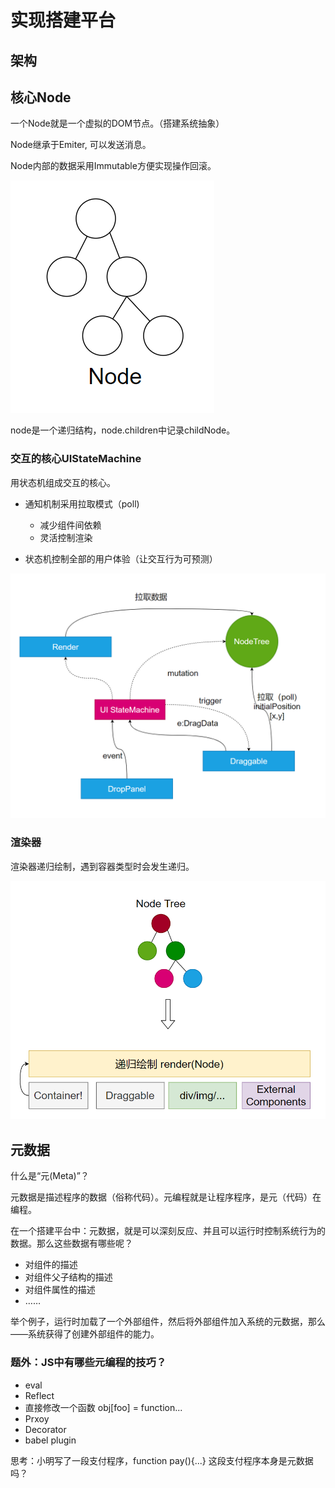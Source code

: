 # 实现搭建平台



## 架构



## 核心Node



一个Node就是一个虚拟的DOM节点。（搭建系统抽象）

Node继承于Emiter, 可以发送消息。

 Node内部的数据采用Immutable方便实现操作回滚。

![image-20210723190512526](assets/image-20210723190512526.png)

node是一个递归结构，node.children中记录childNode。



### 交互的核心UIStateMachine



用状态机组成交互的核心。

- 通知机制采用拉取模式（poll)

  - 减少组件间依赖
  - 灵活控制渲染

- 状态机控制全部的用户体验（让交互行为可预测）

  

![image-20210723191644731](assets/image-20210723191644731.png)

### 渲染器



渲染器递归绘制，遇到容器类型时会发生递归。

![image-20210723191115925](assets/image-20210723191115925.png)

## 元数据



什么是“元(Meta)”？

元数据是描述程序的数据（俗称代码）。元编程就是让程序程序，是元（代码）在编程。 

在一个搭建平台中：元数据，就是可以深刻反应、并且可以运行时控制系统行为的数据。那么这些数据有哪些呢？

- 对组件的描述
- 对组件父子结构的描述
- 对组件属性的描述
- ……

举个例子，运行时加载了一个外部组件，然后将外部组件加入系统的元数据，那么——系统获得了创建外部组件的能力。

###  题外：JS中有哪些元编程的技巧？

- eval
- Reflect
- 直接修改一个函数 obj[foo] = function...
- Prxoy
- Decorator
- babel plugin 

思考：小明写了一段支付程序，function pay(){...} 这段支付程序本身是元数据吗？ 

